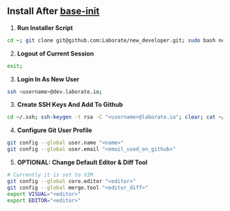 Install After [base-init](https://github.com/Laborate/base-init)
-----------------------------------------------------------------
1. **Run Installer Script**
```bash
cd ~; git clone git@github.com:Laborate/new_developer.git; sudo bash new_developer/init.sh;
```

2. **Logout of Current Session**
```bash
exit;
```

3. **Login In As New User**
```bash
ssh <username>@dev.laborate.io;
```

3. **Create SSH Keys And Add To Github**
```bash
cd ~/.ssh; ssh-keygen -t rsa -C "<username>@laborate.io"; clear; cat ~/.ssh/id_rsa.pub;
```

4. **Configure Git User Profile**
```bash
git config --global user.name "<name>"
git config --global user.email "<email_used_on_github>"
```

5. **OPTIONAL: Change Default Editor & Diff Tool**
```bash
# Currently it is set to VIM
git config --global core.editor "<editor>"
git config --global merge.tool "<editor_diff>"
export VISUAL="<editor>"
export EDITOR="<editor>"
```

